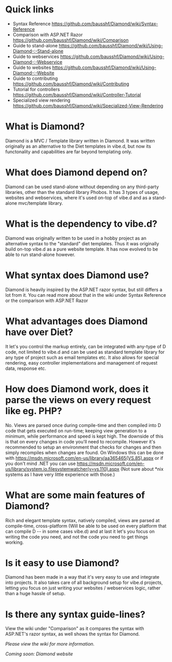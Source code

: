 # Quick links

* Syntax Reference
  https://github.com/bausshf/Diamond/wiki/Syntax-Reference
* Comparison with ASP.NET Razor
  https://github.com/bausshf/Diamond/wiki/Comparison
* Guide to stand-alone
  https://github.com/bausshf/Diamond/wiki/Using-Diamond-:-Stand-alone
* Guide to webservices
  https://github.com/bausshf/Diamond/wiki/Using-Diamond-:-Webservice
* Guide to websites
  https://github.com/bausshf/Diamond/wiki/Using-Diamond-:-Website
* Guide to contributing
  https://github.com/bausshf/Diamond/wiki/Contributing
* Tutorial for controllers
  https://github.com/bausshf/Diamond/wiki/Controller-Tutorial
* Specialized view rendering
  https://github.com/bausshf/Diamond/wiki/Specialized-View-Rendering

# What is Diamond?
Diamond is a MVC / Template library written in Diamond. It was written originally as an alternative to the Diet templates in vibe.d, but now its functonality and capabilities are far beyond templating only.

# What does Diamond depend on?
Diamond can be used stand-alone without depending on any third-party libraries, other than the standard library Phobos. It has 3 types of usage, websites and webservices, where it's used on-top of vibe.d and as a stand-alone mvc/template library.

# What is the dependency to vibe.d?
Diamond was originally written to be used in a hobby project as an alternative syntax to the "standard" diet templates. Thus it was originally build on-top vibe.d as a pure website template. It has now evolved to be able to run stand-alone however.

# What syntax does Diamond use?
Diamond is heavily inspired by the ASP.NET razor syntax, but still differs a lot from it. You can read more about that in the wiki under Syntax Reference or the comparison with ASP.NET Razor

# What advantages does Diamond have over Diet?
It let's you control the markup entirely, can be integrated with any-type of D code, not limited to vibe.d and can be used as standard template library for any type of project such as email templates etc. It also allows for special rendering, easy controller implementations and management of request data, response etc.

# How does Diamond work, does it parse the views on every request like eg. PHP?
No. Views are parsed once during compile-time and then compiled into D code that gets executed on run-time; keeping view generation to a minimum, while performance and speed is kept high. The downside of this is that on every changes in code you'll need to recompile. However it's recommended to setup an environment that checks for changes and then simply recompiles when changes are found. On Windows this can be done with https://msdn.microsoft.com/en-us/library/aa365465(VS.85).aspx or if you don't mind .NET you can use https://msdn.microsoft.com/en-us/library/system.io.filesystemwatcher(v=vs.110).aspx (Not sure about \*nix systems as I have very little experience with those.)

# What are some main features of Diamond?
Rich and elegant template syntax, natively compiled, views are parsed at compile-time, cross-platform (Will be able to be used on every platform that can compile D -- in some cases vibe.d) and at last it let's you focus on writing the code you need, and not the code you need to get things working.

# Is it easy to use Diamond?
Diamond has been made in a way that it's very easy to use and integrate into projects. It also takes care of all background setup for vibe.d projects, letting you focus on just writing your websites / webservices logic, rather than a huge hassle of setup.

# Is there any syntax guide-lines?
View the wiki under "Comparison" as it compares the syntax with ASP.NET's razor syntax, as well shows the syntax for Diamond.

*Please view the wiki for more information.*

*Coming soon: Diamond website*
